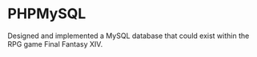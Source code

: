 # PHPMySQL
Designed and implemented a MySQL database that could exist within the RPG game Final Fantasy XIV.
